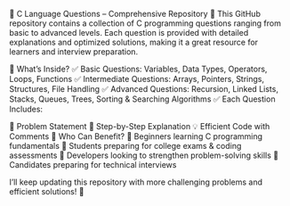 📂 C Language Questions – Comprehensive Repository 🚀
This GitHub repository contains a collection of C programming questions ranging from basic to advanced levels. Each question is provided with detailed explanations and optimized solutions, making it a great resource for learners and interview preparation.

📌 What’s Inside?
✅ Basic Questions: Variables, Data Types, Operators, Loops, Functions
✅ Intermediate Questions: Arrays, Pointers, Strings, Structures, File Handling
✅ Advanced Questions: Recursion, Linked Lists, Stacks, Queues, Trees, Sorting & Searching Algorithms
✅ Each Question Includes:

📜 Problem Statement
📖 Step-by-Step Explanation
💡 Efficient Code with Comments
🎯 Who Can Benefit?
🔹 Beginners learning C programming fundamentals
🔹 Students preparing for college exams & coding assessments
🔹 Developers looking to strengthen problem-solving skills
🔹 Candidates preparing for technical interviews

I’ll keep updating this repository with more challenging problems and efficient solutions! 🚀

